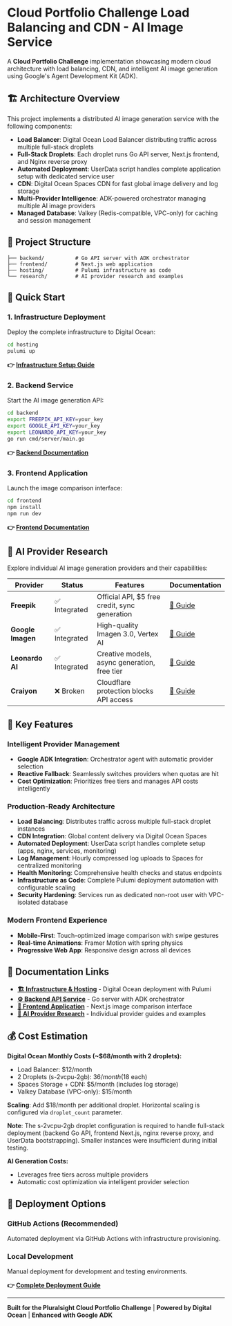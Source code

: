 # Cloud Portfolio Challenge Load Balancing and CDN - AI Image Service

A **Cloud Portfolio Challenge** implementation showcasing modern cloud architecture with load balancing, CDN, and intelligent AI image generation using Google's Agent Development Kit (ADK).

## 🏗️ Architecture Overview

This project implements a distributed AI image generation service with the following components:

- **Load Balancer**: Digital Ocean Load Balancer distributing traffic across multiple full-stack droplets
- **Full-Stack Droplets**: Each droplet runs Go API server, Next.js frontend, and Nginx reverse proxy
- **Automated Deployment**: UserData script handles complete application setup with dedicated service user
- **CDN**: Digital Ocean Spaces CDN for fast global image delivery and log storage
- **Multi-Provider Intelligence**: ADK-powered orchestrator managing multiple AI image providers
- **Managed Database**: Valkey (Redis-compatible, VPC-only) for caching and session management

## 📁 Project Structure

```
├── backend/          # Go API server with ADK orchestrator
├── frontend/         # Next.js web application
├── hosting/          # Pulumi infrastructure as code
└── research/         # AI provider research and examples
```

## 🚀 Quick Start

### 1. Infrastructure Deployment
Deploy the complete infrastructure to Digital Ocean:

```bash
cd hosting
pulumi up
```

**👉 [Infrastructure Setup Guide](hosting/README.md)**

### 2. Backend Service
Start the AI image generation API:

```bash
cd backend
export FREEPIK_API_KEY=your_key
export GOOGLE_API_KEY=your_key
export LEONARDO_API_KEY=your_key
go run cmd/server/main.go
```

**👉 [Backend Documentation](backend/README.md)**

### 3. Frontend Application
Launch the image comparison interface:

```bash
cd frontend
npm install
npm run dev
```

**👉 [Frontend Documentation](frontend/README.md)**

## 🤖 AI Provider Research

Explore individual AI image generation providers and their capabilities:

| Provider | Status | Features | Documentation |
|----------|--------|----------|---------------|
| **Freepik** | ✅ Integrated | Official API, $5 free credit, sync generation | [📖 Guide](research/freepik/README.md) |
| **Google Imagen** | ✅ Integrated | High-quality Imagen 3.0, Vertex AI | [📖 Guide](research/google-imagen/README.md) |
| **Leonardo AI** | ✅ Integrated | Creative models, async generation, free tier | [📖 Guide](research/leonardo-ai/README.md) |
| **Craiyon** | ❌ Broken | Cloudflare protection blocks API access | [📖 Guide](research/craiyon/README.md) |

## 🎯 Key Features

### Intelligent Provider Management
- **Google ADK Integration**: Orchestrator agent with automatic provider selection
- **Reactive Fallback**: Seamlessly switches providers when quotas are hit
- **Cost Optimization**: Prioritizes free tiers and manages API costs intelligently

### Production-Ready Architecture
- **Load Balancing**: Distributes traffic across multiple full-stack droplet instances
- **CDN Integration**: Global content delivery via Digital Ocean Spaces
- **Automated Deployment**: UserData script handles complete setup (apps, nginx, services, monitoring)
- **Log Management**: Hourly compressed log uploads to Spaces for centralized monitoring
- **Health Monitoring**: Comprehensive health checks and status endpoints
- **Infrastructure as Code**: Complete Pulumi deployment automation with configurable scaling
- **Security Hardening**: Services run as dedicated non-root user with VPC-isolated database

### Modern Frontend Experience
- **Mobile-First**: Touch-optimized image comparison with swipe gestures
- **Real-time Animations**: Framer Motion with spring physics
- **Progressive Web App**: Responsive design across all devices

## 🔗 Documentation Links

- **[🏗️ Infrastructure & Hosting](hosting/README.md)** - Digital Ocean deployment with Pulumi
- **[⚙️ Backend API Service](backend/README.md)** - Go server with ADK orchestrator
- **[🎨 Frontend Application](frontend/README.md)** - Next.js image comparison interface
- **[🔬 AI Provider Research](research/)** - Individual provider guides and examples

## 💰 Cost Estimation

**Digital Ocean Monthly Costs (~$68/month with 2 droplets):**
- Load Balancer: $12/month
- 2 Droplets (s-2vcpu-2gb): $36/month ($18 each)
- Spaces Storage + CDN: $5/month (includes log storage)
- Valkey Database (VPC-only): $15/month

**Scaling**: Add $18/month per additional droplet. Horizontal scaling is configured via `droplet_count` parameter.

**Note**: The s-2vcpu-2gb droplet configuration is required to handle full-stack deployment (backend Go API, frontend Next.js, nginx reverse proxy, and UserData bootstrapping). Smaller instances were insufficient during initial testing.

**AI Generation Costs:**
- Leverages free tiers across multiple providers
- Automatic cost optimization via intelligent provider selection

## 🚀 Deployment Options

### GitHub Actions (Recommended)
Automated deployment via GitHub Actions with infrastructure provisioning.

### Local Development
Manual deployment for development and testing environments.

**👉 [Complete Deployment Guide](hosting/README.md)**

---

**Built for the Pluralsight Cloud Portfolio Challenge** | **Powered by Digital Ocean** | **Enhanced with Google ADK**
